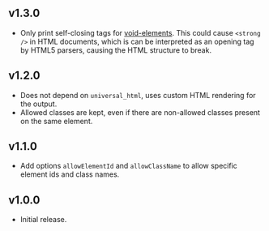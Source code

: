 ## v1.3.0
 * Only print self-closing tags for
   [void-elements](https://www.w3.org/TR/html5/syntax.html#void-elements).
   This could cause `<strong />` in HTML documents, which is can be interpreted
   as an opening tag by HTML5 parsers, causing the HTML structure to break.

## v1.2.0
 * Does not depend on `universal_html`, uses custom HTML rendering for the output.
 * Allowed classes are kept, even if there are non-allowed classes present on the same element.

## v1.1.0
 * Add options `allowElementId` and `allowClassName` to allow specific element
   ids and class names.
 
## v1.0.0
 * Initial release.
 